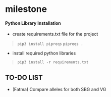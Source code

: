 # milestone

#### Python Library Installation

- create requirements.txt file for the project

> `pip3 install pipreqs`
> `pipreqs .`

- install required python libraries
> `pip3 install -r requirements.txt`

## TO-DO LIST

- (Fatma) Compare alleles for both SBG and VG
